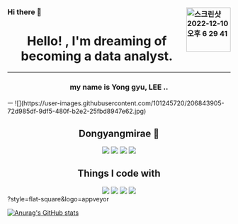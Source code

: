 ### Hi there 👋<img style="float:right" width="100" alt="스크린샷 2022-12-10 오후 6 29 41" src="https://user-images.githubusercontent.com/101245720/206843410-29ed8987-4b3c-4128-ad5f-f398bb19a18c.png">

<!--
**g-gyu09/g-gyu09** is a ✨ _special_ ✨ repository because its `README.md` (this file) appears on your GitHub profile.


Here are some ideas to get you started:


- 🔭 I’m currently working on ...
- 🌱 I’m currently learning ...
- 👯 I’m looking to collaborate on ...
- 🤔 I’m looking for help with ...
- 💬 Ask me about ...
- 📫 How to reach me: ...
- 😄 Pronouns: ...
- ⚡ Fun fact: ...
-->
<h1 align="center"> Hello! ,  I'm dreaming of becoming a data analyst. </h1>
<hr>
<h3 align="center"> my name is Yong gyu, LEE .. </h3>ㅡ
![](https://user-images.githubusercontent.com/101245720/206843905-72d985df-9df5-480f-b2e2-25fbd8947e62.jpg)
<p></p>
<p></p>
<p></p>
<p></p>
<p></p>
<h2 align="center"> Dongyangmirae 🏫 </h2>
<div align="center">
    <img src="https://img.shields.io/badge/HTML-E34F26?style=flat-square&logo=HTML&logoColor=black">
    <img src="https://img.shields.io/badge/CSS-1572B6?style=flat-square&logo=CSS&logoColor=black">
    <img src="https://img.shields.io/badgeJquery-0769AD?style=flat-square&logo=Jquery&logoColor=black">
    <img src="https://img.shields.io/badge/JavaScript-F7DF1E?style=flat-square&logo=JavaScript&logoColor=black">
</div>
<h2 align="center"> Things I code with </h2>
<div align="center">
  <img src="https://img.shields.io/badge/Python-3776AB?style=for-the-badge&logo=Python&logoColor=black">
  <img src="https://img.shields.io/badge/MySQL-4479A1?style=for-the-badge&logo=MySQL&logoColor=white">
  <img src="https://img.shields.io/badge/R-276DC3?style=for-the-badge&logo=R&logoColor=ffffff">
  <img src="https://img.shields.io/badge/Linux-FCC624?style=for-the-badge&logo=Linux&logoColor=ffffff">
</div>
?style=flat-square&logo=appveyor

[![Anurag's GitHub stats](https://github-readme-stats.vercel.app/api?username=g-gyu)](https://github.com/g-gyu/github-readme-stats)
